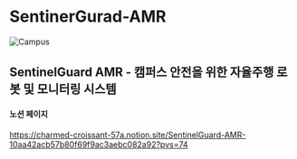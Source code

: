# SentinerGurad-AMR

![Campus](https://github.com/user-attachments/assets/27bde4e9-4be5-4e70-b5cf-6f646a9ddfe6)
## SentinelGuard AMR - 캠퍼스 안전을 위한 자율주행 로봇 및 모니터링 시스템 

#### 노션 페이지
https://charmed-croissant-57a.notion.site/SentinelGuard-AMR-10aa42acb57b80f69f9ac3aebc082a92?pvs=74
